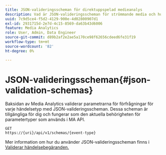 ```yaml
---
title: JSON-valideringsscheman för direktuppspelad medieanalys
description: Vad är JSON-valideringsscheman för strömmande media och hur används de för att fastställa rätt innehållsparametrar för begäran för varje typ av händelse.
uuid: 7c9d5ce4-f5d2-4129-900e-4d02800907d1
exl-id: 2931715d-2e7d-4c15-8569-da63b43d6006
feature: Media Analytics
role: User, Admin, Data Engineer
source-git-commit: d89b2af2e2ae5a170ce98f62656cdeed6fe31f19
workflow-type: tm+mt
source-wordcount: '82'
ht-degree: 0%

---
```


# JSON-valideringsscheman{#json-validation-schemas}

Baksidan av Media Analytics validerar parametrarna för förfrågningar för varje händelsetyp med JSON-valideringsscheman. Dessa scheman är tillgängliga för dig och fungerar som den aktuella behörigheten för parametertyper som används i MA API.

```
GET
https://{uri}/api/v1/schemas/{event-type}
```

Mer information om hur du använder JSON-valideringsscheman finns i [Validerar händelsebegäranden.](/help/media-collection-api/mc-api-impl/mc-api-validate-reqs.md)

